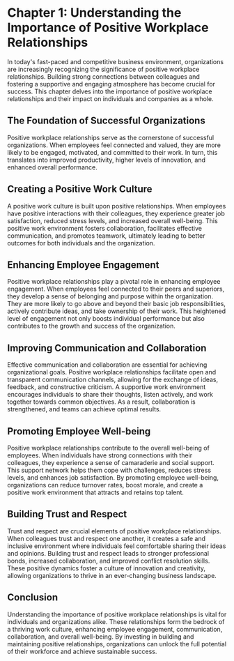 Chapter 1: Understanding the Importance of Positive Workplace Relationships
===========================================================================

In today's fast-paced and competitive business environment, organizations are increasingly recognizing the significance of positive workplace relationships. Building strong connections between colleagues and fostering a supportive and engaging atmosphere has become crucial for success. This chapter delves into the importance of positive workplace relationships and their impact on individuals and companies as a whole.

**The Foundation of Successful Organizations**
----------------------------------------------

Positive workplace relationships serve as the cornerstone of successful organizations. When employees feel connected and valued, they are more likely to be engaged, motivated, and committed to their work. In turn, this translates into improved productivity, higher levels of innovation, and enhanced overall performance.

**Creating a Positive Work Culture**
------------------------------------

A positive work culture is built upon positive relationships. When employees have positive interactions with their colleagues, they experience greater job satisfaction, reduced stress levels, and increased overall well-being. This positive work environment fosters collaboration, facilitates effective communication, and promotes teamwork, ultimately leading to better outcomes for both individuals and the organization.

**Enhancing Employee Engagement**
---------------------------------

Positive workplace relationships play a pivotal role in enhancing employee engagement. When employees feel connected to their peers and superiors, they develop a sense of belonging and purpose within the organization. They are more likely to go above and beyond their basic job responsibilities, actively contribute ideas, and take ownership of their work. This heightened level of engagement not only boosts individual performance but also contributes to the growth and success of the organization.

**Improving Communication and Collaboration**
---------------------------------------------

Effective communication and collaboration are essential for achieving organizational goals. Positive workplace relationships facilitate open and transparent communication channels, allowing for the exchange of ideas, feedback, and constructive criticism. A supportive work environment encourages individuals to share their thoughts, listen actively, and work together towards common objectives. As a result, collaboration is strengthened, and teams can achieve optimal results.

**Promoting Employee Well-being**
---------------------------------

Positive workplace relationships contribute to the overall well-being of employees. When individuals have strong connections with their colleagues, they experience a sense of camaraderie and social support. This support network helps them cope with challenges, reduces stress levels, and enhances job satisfaction. By promoting employee well-being, organizations can reduce turnover rates, boost morale, and create a positive work environment that attracts and retains top talent.

**Building Trust and Respect**
------------------------------

Trust and respect are crucial elements of positive workplace relationships. When colleagues trust and respect one another, it creates a safe and inclusive environment where individuals feel comfortable sharing their ideas and opinions. Building trust and respect leads to stronger professional bonds, increased collaboration, and improved conflict resolution skills. These positive dynamics foster a culture of innovation and creativity, allowing organizations to thrive in an ever-changing business landscape.

**Conclusion**
--------------

Understanding the importance of positive workplace relationships is vital for individuals and organizations alike. These relationships form the bedrock of a thriving work culture, enhancing employee engagement, communication, collaboration, and overall well-being. By investing in building and maintaining positive relationships, organizations can unlock the full potential of their workforce and achieve sustainable success.
